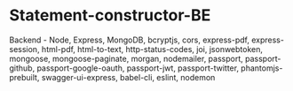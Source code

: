 # Statement-constructor-BE
Backend - Node, Express, MongoDB, bcryptjs, cors, express-pdf, express-session, html-pdf, html-to-text, http-status-codes, joi, jsonwebtoken, mongoose, mongoose-paginate, morgan, nodemailer, passport, passport-github, passport-google-oauth, passport-jwt, passport-twitter, phantomjs-prebuilt, swagger-ui-express, babel-cli, eslint, nodemon

